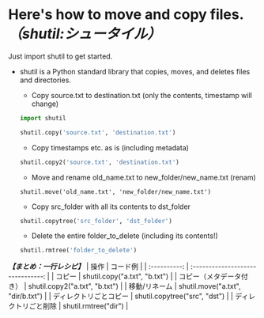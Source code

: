 # Here's how to move and copy files. *（shutil:シュータイル）*
Just import shutil to get started.

- shutil is a Python standard library that copies, moves, and deletes files and directories.
    - Copy source.txt to destination.txt (only the contents, timestamp will change)
    ```python
    import shutil
    
    shutil.copy('source.txt', 'destination.txt')
    ```

    - Copy timestamps etc. as is (including metadata)
    ```python
    shutil.copy2('source.txt', 'destination.txt')
    ```

    - Move and rename old_name.txt to new_folder/new_name.txt (renam)
    ```
    shutil.move('old_name.txt', 'new_folder/new_name.txt')
    ```

    - Copy src_folder with all its contents to dst_folder
    ```python
    shutil.copytree('src_folder', 'dst_folder')
    ```

    - Delete the entire folder_to_delete (including its contents!)
    ```python
    shutil.rmtree('folder_to_delete')
    ```
***【まとめ：一行レシピ】***
|      操作      |                コード例               |
| :----------: | :-------------------------------: |
|      コピー     |   shutil.copy("a.txt", "b.txt")   |
| コピー（メタデータ付き） |   shutil.copy2("a.txt", "b.txt")  |
|    移動/リネーム   | shutil.move("a.txt", "dir/b.txt") |
|  ディレクトリごとコピー |   shutil.copytree("src", "dst")   |
|  ディレクトリごと削除  |        shutil.rmtree("dir")       |
